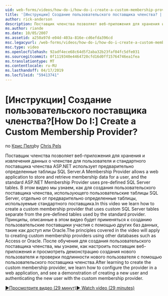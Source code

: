 ```yaml
---
uid: web-forms/videos/how-do-i/how-do-i-create-a-custom-membership-provider
title: '[Инструкции] Создание пользовательского поставщика членства? | Документы Майкрософт'
author: rick-anderson
description: Поставщик членства позволяет веб-приложения для хранения и извлечения данных о членстве для пользователя и предварительно определить стандартный использует поставщик членства ASP.NET...
ms.author: riande
ms.date: 10/05/2007
ms.assetid: a250a97d-e04d-403a-816e-cd6efda396cd
msc.legacyurl: /web-forms/videos/how-do-i/how-do-i-create-a-custom-membership-provider
msc.type: video
ms.openlocfilehash: 92adf4ece68c64d5f2aba32b23faf04fc5dfe031
ms.sourcegitcommit: 0f1119340e4464720cfd16d0ff15764746ea1fea
ms.translationtype: MT
ms.contentlocale: ru-RU
ms.lasthandoff: 04/17/2019
ms.locfileid: "59413741"
---
```

# <a name="how-do-i-create-a-custom-membership-provider"></a><span data-ttu-id="5f06d-104">[Инструкции] Создание пользовательского поставщика членства?</span><span class="sxs-lookup"><span data-stu-id="5f06d-104">[How Do I:] Create a Custom Membership Provider?</span></span>

<span data-ttu-id="5f06d-105">по [Крис Пелз](https://twitter.com/chrispels)</span><span class="sxs-lookup"><span data-stu-id="5f06d-105">by [Chris Pels](https://twitter.com/chrispels)</span></span>

<span data-ttu-id="5f06d-106">Поставщик членства позволяет веб-приложения для хранения и извлечения данных о членстве для пользователя и стандартного поставщика членства ASP.NET использует предварительно определенные таблицы SQL Server.</span><span class="sxs-lookup"><span data-stu-id="5f06d-106">A Membership Provider allows a web application to store and retrieve membership data for a user, and the standard ASP.NET Membership Provider uses pre-defined SQL Server tables.</span></span> <span data-ttu-id="5f06d-107">В этом видео мы узнаем, как для создания пользовательского поставщика членства, использующего пользовательские таблицы SQL Server, отдельно от предварительно определенные таблицы, используемые стандартного поставщика.</span><span class="sxs-lookup"><span data-stu-id="5f06d-107">In this video we learn how to create a custom membership provider that uses custom SQL Server tables separate from the pre-defined tables used by the standard provider.</span></span> <span data-ttu-id="5f06d-108">Принципы, описанные в этом видео будет применяться к созданию пользовательские поставщики участия с помощью других баз данных, такие как доступ или Oracle.</span><span class="sxs-lookup"><span data-stu-id="5f06d-108">The principles covered in the video will apply to creating custom membership providers using other databases such as Access or Oracle.</span></span> <span data-ttu-id="5f06d-109">После обучения для создания пользовательского поставщика членства, мы узнаем, как настроить поставщик веб-приложения и просмотреть демонстрацию создания нового пользователя и проверки подлинности нового пользователя с помощью пользовательского поставщика членства.</span><span class="sxs-lookup"><span data-stu-id="5f06d-109">After learning to create the custom membership provider, we learn how to configure the provider in a web application, and see a demonstration of creating a new user and authenticating the new user with the custom membership provider.</span></span>

[<span data-ttu-id="5f06d-110">&#9654;Просмотрите видео (29 минут)</span><span class="sxs-lookup"><span data-stu-id="5f06d-110">&#9654; Watch video (29 minutes)</span></span>](https://channel9.msdn.com/Blogs/ASP-NET-Site-Videos/how-do-i-create-a-custom-membership-provider)
